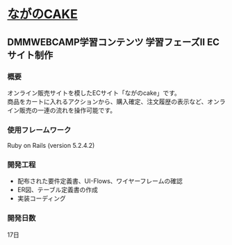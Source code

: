 # [ながのCAKE](https://github.com/Team-Lab-20-03/cake/wiki/Introduction)

## DMMWEBCAMP学習コンテンツ 学習フェーズⅡ ECサイト制作

### 概要
オンライン販売サイトを模したECサイト「ながのcake」です。  
商品をカートに入れるアクションから、購入確定、注文履歴の表示など、オンライン販売の一連の流れを操作可能です。

### 使用フレームワーク
Ruby on Rails (version 5.2.4.2)

### 開発工程
* 配布された要件定義書、UI-Flows、ワイヤーフレームの確認
* ER図、テーブル定義書の作成
* 実装コーディング

### 開発日数
17日